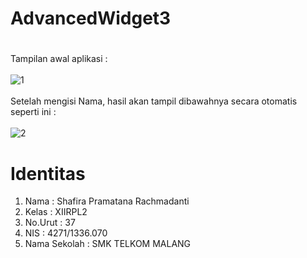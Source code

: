 # AdvancedWidget3 <h1>

Tampilan awal aplikasi : <br><br>
![1](http://imageshack.com/a/img921/27/tVzEda.jpg) <br><br>
Setelah mengisi Nama, hasil akan tampil dibawahnya secara otomatis seperti ini : <br><br>
![2](http://imageshack.com/a/img924/5572/U39EJ7.jpg)

# Identitas

1. Nama : Shafira Pramatana Rachmadanti
2. Kelas : XIIRPL2
3. No.Urut : 37
4. NIS : 4271/1336.070
5. Nama Sekolah : SMK TELKOM MALANG

